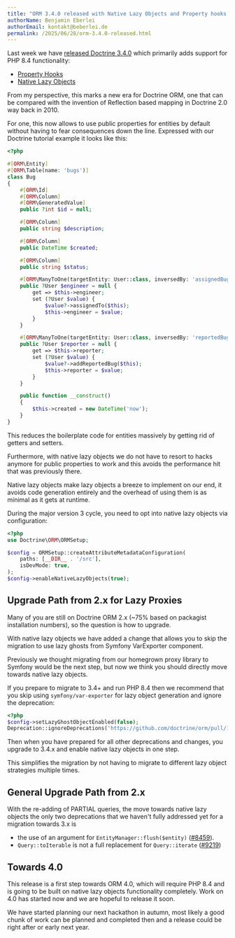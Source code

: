 ```yaml
---
title: "ORM 3.4.0 released with Native Lazy Objects and Property hooks support"
authorName: Benjamin Eberlei
authorEmail: kontakt@beberlei.de
permalink: /2025/06/28/orm-3.4.0-released.html
---
```


Last week we have [released Doctrine 3.4.0](https://github.com/doctrine/orm/releases/tag/3.4.0) which primarily adds support for PHP 8.4 functionality:

- [Property Hooks](https://www.php.net/manual/en/language.oop5.property-hooks.php)
- [Native Lazy Objects](https://www.php.net/manual/en/language.oop5.lazy-objects.php)

From my perspective, this marks a new era for Doctrine ORM, one that can be
compared with the invention of Reflection based mapping in Doctrine 2.0 way
back in 2010.

For one, this now allows to use public properties for entities by default
without having to fear consequences down the line. Expressed with our Doctrine tutorial
example it looks like this:

```php
<?php

#[ORM\Entity]
#[ORM\Table(name: 'bugs')]
class Bug
{
    #[ORM\Id]
    #[ORM\Column]
    #[ORM\GeneratedValue]
    public ?int $id = null;

    #[ORM\Column]
    public string $description;

    #[ORM\Column]
    public DateTime $created;

    #[ORM\Column]
    public string $status;

    #[ORM\ManyToOne(targetEntity: User::class, inversedBy: 'assignedBugs')]
    public ?User $engineer = null {
        get => $this->engineer;
        set (?User $value) {
            $value?->assignedTo($this);
            $this->engineer = $value;
        }
    }

    #[ORM\ManyToOne(targetEntity: User::class, inversedBy: 'reportedBugs')]
    public ?User $reporter = null {
        get => $this->reporter;
        set (?User $value) {
            $value?->addReportedBug($this);
            $this->reporter = $value;
        }
    }

    public function __construct()
    {
        $this->created = new DateTime('now');
    }
}
```

This reduces the boilerplate code for entities massively by getting rid of
getters and setters.

Furthermore, with native lazy objects we do not have to resort to hacks anymore
for public properties to work and this avoids the performance hit that was
previously there.

Native lazy objects make lazy objects a breeze to implement on our end, it
avoids code generation entirely and the overhead of using them is as minimal as
it gets at runtime.

During the major version 3 cycle, you need to opt into native lazy objects via
configuration:

```php
<?php
use Doctrine\ORM\ORMSetup;

$config = ORMSetup::createAttributeMetadataConfiguration(
    paths: [__DIR__ . '/src'],
    isDevMode: true,
);
$config->enableNativeLazyObjects(true);
```

## Upgrade Path from 2.x for Lazy Proxies

Many of you are still on Doctrine ORM 2.x (~75% based on packagist installation
numbers), so the question is how to upgrade.

With native lazy objects we have added a change that allows you to skip the
migration to use lazy ghosts from Symfony VarExporter component.

Previously we thought migrating from our homegrown proxy library to Symfony
would be the next step, but now we think you should directly move towards
native lazy objects.

If you prepare to migrate to 3.4+ and run PHP 8.4 then we recommend that you
skip using `symfony/var-exporter` for lazy object generation and ignore the
deprecation:

```php
<?php
$config->setLazyGhostObjectEnabled(false);
Deprecation::ignoreDeprecations('https://github.com/doctrine/orm/pull/10837/');
```

Then when you have prepared for all other deprecations and changes, you
upgrade to 3.4.x and enable native lazy objects in one step.

This simplifies the migration by not having to migrate to different lazy object
strategies multiple times.

## General Upgrade Path from 2.x

With the re-adding of PARTIAL queries, the move towards native lazy objects
the only two deprecations that we haven't fully addressed yet for a migration
towards 3.x is

- the use of an argument for `EntityManager::flush($entity)`
  ([#8459](https://github.com/doctrine/orm/issues/8459)).
- `Query::toIterable` is not a full replacement for `Query::iterate`
  ([#9219](https://github.com/doctrine/orm/issues/9219))

## Towards 4.0

This release is a first step towards ORM 4.0, which will require PHP 8.4 and
is going to be built on native lazy objects functionality completely.
Work on 4.0 has started now and we are hopeful to release it soon.

We have started planning our next hackathon in autumn, most likely a good chunk
of work can be planned and completed then and a release could be right after or
early next year.
